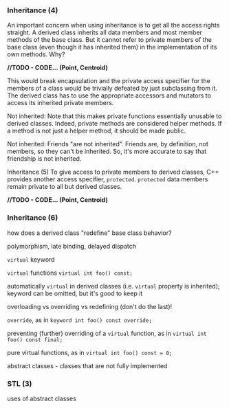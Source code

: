 ### Inheritance (4)

An important concern when using inheritance is to get all the access rights straight. A derived class inherits all data members and most member methods of the base class. But it cannot refer to private members of the base class (even though it has inherited them) in the implementation of its own methods. Why?

**//TODO - CODE... (Point, Centroid)**

This would break encapsulation and the private access specifier for the members of a class would be trivially defeated by just subclassing from it. The derived class has to use the appropriate accessors and mutators to access its inherited private members.

Not inherited:  Note that this makes private functions essentially unusable to derived classes. Indeed, private methods are considered helper methods. If a method is not just a helper method, it should be made public.

Not inherited: Friends "are not inherited". Friends are, by definition, not members, so they can't be inherited. So, it's more accurate to say that friendship is not inherited.

Inheritance (5)
To give access to private members to derived classes, C++ provides another access specifier, `protected`. `protected` data members remain private to all but derived classes.

**//TODO - CODE... (Point, Centroid)**

### Inheritance (6)

how does a derived class "redefine" base class behavior?

polymorphism, late binding, delayed dispatch

`virtual` keyword

`virtual` functions `virtual int foo() const;`

automatically `virtual` in derived classes (i.e. `virtual` property is inherited); keyword can be omitted, but it's good to keep it

overloading vs overriding vs redefining (don't do the last)!

`override`, as in `keyword int foo() const override;`

preventing (further) overriding of a `virtual` function, as in `virtual int foo() const final;`

pure virtual functions, as in `virtual int foo() const = 0;`

abstract classes - classes that are not fully implemented

### STL (3)

uses of abstract classes 
